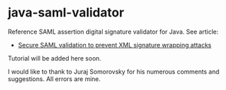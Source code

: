 java-saml-validator
===================

Reference SAML assertion digital signature validator for Java. See article:

* [Secure SAML validation to prevent XML signature wrapping attacks](http://ipsec.pl/node/1119)

Tutorial will be added here soon.

I would like to thank to Juraj Somorovsky for his numerous comments and suggestions. All errors are mine.
